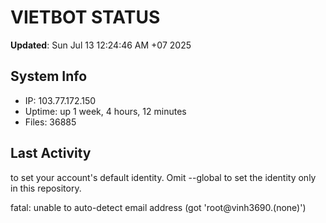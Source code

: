 # VIETBOT STATUS
**Updated**: Sun Jul 13 12:24:46 AM +07 2025

## System Info
- IP: 103.77.172.150
- Uptime: up 1 week, 4 hours, 12 minutes
- Files: 36885

## Last Activity

to set your account's default identity.
Omit --global to set the identity only in this repository.

fatal: unable to auto-detect email address (got 'root@vinh3690.(none)')
